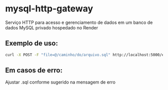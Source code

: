 # mysql-http-gateway
Serviço HTTP para acesso e gerenciamento de dados em um banco de dados MySQL privado hospedado no Render

## Exemplo de uso:
```bash
curl -X POST -F "file=@/caminho/do/arquivo.sql" http://localhost:5000/execute_sql_file
```

## Em casos de erro:
Ajustar .sql conforme sugerido na mensagem de erro
